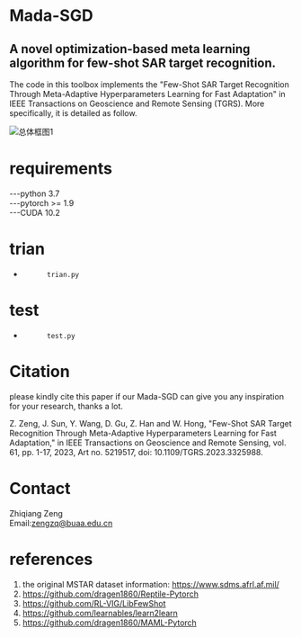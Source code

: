 # Mada-SGD  
## A novel optimization-based meta learning algorithm for few-shot SAR target recognition.
The code in this toolbox implements the "Few-Shot SAR Target Recognition Through Meta-Adaptive Hyperparameters Learning for Fast Adaptation" in IEEE Transactions on Geoscience and Remote Sensing (TGRS). More specifically, it is detailed as follow.

![总体框图1](https://github.com/Crush0416/Mada-SGD/assets/44805578/bec41837-59d0-4242-a092-222780940780)

# requirements
---python 3.7  
---pytorch >= 1.9  
---CUDA 10.2  

# trian
-           trian.py

# test
-           test.py

# Citation
please kindly cite this paper if our Mada-SGD can give you any inspiration for your research, thanks a lot.  

Z. Zeng, J. Sun, Y. Wang, D. Gu, Z. Han and W. Hong, "Few-Shot SAR Target Recognition Through Meta-Adaptive Hyperparameters Learning for Fast Adaptation," in IEEE Transactions on Geoscience and Remote Sensing, vol. 61, pp. 1-17, 2023, Art no. 5219517, doi: 10.1109/TGRS.2023.3325988.

# Contact
Zhiqiang Zeng  
Email:zengzq@buaa.edu.cn  

# references
1. the original MSTAR dataset information:  https://www.sdms.afrl.af.mil/
2. https://github.com/dragen1860/Reptile-Pytorch
3. https://github.com/RL-VIG/LibFewShot
4. https://github.com/learnables/learn2learn
5. https://github.com/dragen1860/MAML-Pytorch

